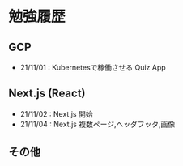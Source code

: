 # 勉強履歴

## GCP
- 21/11/01 : Kubernetesで稼働させる Quiz App

## Next.js (React)
- 21/11/02 : Next.js 開始
- 21/11/04 : Next.js 複数ページ,ヘッダフッタ,画像

## その他